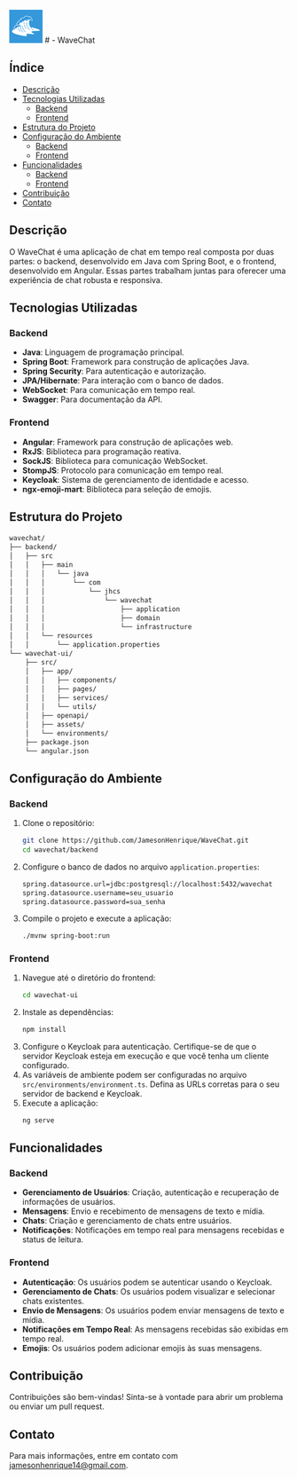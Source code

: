 


<img src="wavechat-ui/public/WaveChatLogo.png" alt="Logo" width="60" height="60"> # - WaveChat

## Índice

- [Descrição](#descrição)
- [Tecnologias Utilizadas](#tecnologias-utilizadas)
    - [Backend](#backend)
    - [Frontend](#frontend)
- [Estrutura do Projeto](#estrutura-do-projeto)
- [Configuração do Ambiente](#configuração-do-ambiente)
    - [Backend](#backend-1)
    - [Frontend](#frontend-1)
- [Funcionalidades](#funcionalidades)
    - [Backend](#backend-2)
    - [Frontend](#frontend-2)
- [Contribuição](#contribuição)
- [Contato](#contato)


## Descrição
O WaveChat é uma aplicação de chat em tempo real composta por duas partes: o backend, desenvolvido em Java com Spring Boot, e o frontend, desenvolvido em Angular. Essas partes trabalham juntas para oferecer uma experiência de chat robusta e responsiva.

## Tecnologias Utilizadas

### Backend
- **Java**: Linguagem de programação principal.
- **Spring Boot**: Framework para construção de aplicações Java.
- **Spring Security**: Para autenticação e autorização.
- **JPA/Hibernate**: Para interação com o banco de dados.
- **WebSocket**: Para comunicação em tempo real.
- **Swagger**: Para documentação da API.

### Frontend
- **Angular**: Framework para construção de aplicações web.
- **RxJS**: Biblioteca para programação reativa.
- **SockJS**: Biblioteca para comunicação WebSocket.
- **StompJS**: Protocolo para comunicação em tempo real.
- **Keycloak**: Sistema de gerenciamento de identidade e acesso.
- **ngx-emoji-mart**: Biblioteca para seleção de emojis.

## Estrutura do Projeto

```Estrutura 
wavechat/
├── backend/
│   ├── src
│   │   ├── main
│   │   │   └── java
│   │   │       └── com
│   │   │           └── jhcs
│   │   │               └── wavechat
│   │   │                   ├── application
│   │   │                   ├── domain
│   │   │                   └── infrastructure
│   │   └── resources
│   │       └── application.properties
└── wavechat-ui/
    ├── src/
    │   ├── app/
    │   │   ├── components/
    │   │   ├── pages/
    │   │   ├── services/
    │   │   └── utils/
    │   ├── openapi/
    │   ├── assets/
    │   └── environments/
    ├── package.json
    └── angular.json
```

## Configuração do Ambiente

### Backend
1. Clone o repositório:
   ```sh
   git clone https://github.com/JamesonHenrique/WaveChat.git
   cd wavechat/backend
   ```
2. Configure o banco de dados no arquivo `application.properties`:
   ```properties
   spring.datasource.url=jdbc:postgresql://localhost:5432/wavechat
   spring.datasource.username=seu_usuario
   spring.datasource.password=sua_senha
   ```
3. Compile o projeto e execute a aplicação:
   ```sh
   ./mvnw spring-boot:run
   ```

### Frontend
1. Navegue até o diretório do frontend:
   ```sh
   cd wavechat-ui
   ```
2. Instale as dependências:
   ```sh
   npm install
   ```
3. Configure o Keycloak para autenticação. Certifique-se de que o servidor Keycloak esteja em execução e que você tenha um cliente configurado.
4. As variáveis de ambiente podem ser configuradas no arquivo `src/environments/environment.ts`. Defina as URLs corretas para o seu servidor de backend e Keycloak.
5. Execute a aplicação:
   ```sh
   ng serve
   ```

## Funcionalidades

### Backend
- **Gerenciamento de Usuários**: Criação, autenticação e recuperação de informações de usuários.
- **Mensagens**: Envio e recebimento de mensagens de texto e mídia.
- **Chats**: Criação e gerenciamento de chats entre usuários.
- **Notificações**: Notificações em tempo real para mensagens recebidas e status de leitura.

### Frontend
- **Autenticação**: Os usuários podem se autenticar usando o Keycloak.
- **Gerenciamento de Chats**: Os usuários podem visualizar e selecionar chats existentes.
- **Envio de Mensagens**: Os usuários podem enviar mensagens de texto e mídia.
- **Notificações em Tempo Real**: As mensagens recebidas são exibidas em tempo real.
- **Emojis**: Os usuários podem adicionar emojis às suas mensagens.

## Contribuição
Contribuições são bem-vindas! Sinta-se à vontade para abrir um problema ou enviar um pull request.

## Contato

Para mais informações, entre em contato com [jamesonhenrique14@gmail.com](mailto:jamesonhenrique14@gmail.com).



